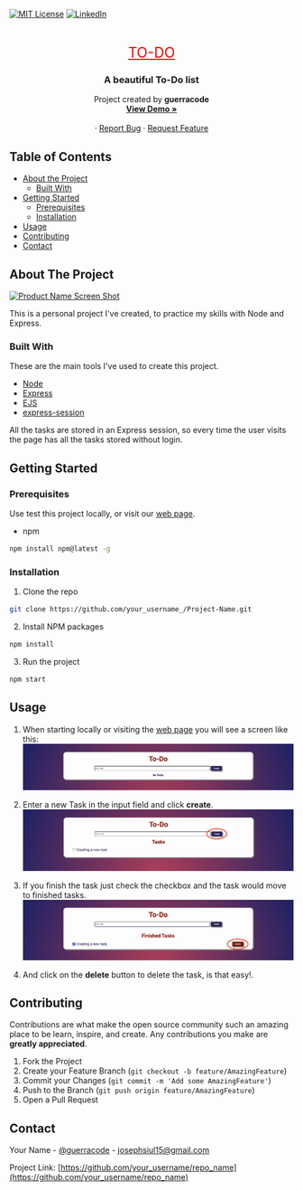 [![MIT License][license-shield]][license-url]
[![LinkedIn][linkedin-shield]][linkedin-url]

<!-- PROJECT LOGO -->
<br />
<p align="center">
  <a href="https://github.com/othneildrew/Best-README-Template" style="color:red; font-size: 25px">
    TO-DO
  </a>

  <h3 align="center">A beautiful To-Do list</h3>

  <p align="center">
    Project created by <strong> guerracode </strong>
    <br />
    <a href="https://github.com/othneildrew/Best-README-Template"><strong>View Demo »</strong></a>
    <br />
    <br />
    ·
    <a href="https://github.com/othneildrew/Best-README-Template/issues">Report Bug</a>
    ·
    <a href="https://github.com/othneildrew/Best-README-Template/issues">Request Feature</a>
  </p>
</p>

<!-- TABLE OF CONTENTS -->

## Table of Contents

- [About the Project](#about-the-project)
  - [Built With](#built-with)
- [Getting Started](#getting-started)
  - [Prerequisites](#prerequisites)
  - [Installation](#installation)
- [Usage](#usage)
- [Contributing](#contributing)
- [Contact](#contact)

<!-- ABOUT THE PROJECT -->

## About The Project

[![Product Name Screen Shot][product-screenshot]](https://example.com)

This is a personal project I've created, to practice my skills with Node and Express.

### Built With

These are the main tools I've used to create this project.

- [Node](https://nodejs.org/en/)
- [Express](https://expressjs.com/)
- [EJS](https://ejs.co/)
- [express-session](https://www.npmjs.com/package/express-session)

All the tasks are stored in an Express session, so every time the user visits the page has all the tasks stored without login.

<!-- GETTING STARTED -->

## Getting Started

### Prerequisites

Use test this project locally, or visit our [web page](https://nodejs.org/en/).

- npm

```sh
npm install npm@latest -g
```

### Installation

1. Clone the repo

```sh
git clone https://github.com/your_username_/Project-Name.git
```

2. Install NPM packages

```sh
npm install
```

3. Run the project

```sh
npm start
```

<!-- USAGE EXAMPLES -->

## Usage

1. When starting locally or visiting the [web page](https://nodejs.org/en/) you will see a screen like this:
   ![](./static/images/start.png)

2. Enter a new Task in the input field and click **create**.
   ![](./static/images/task.png)

3. If you finish the task just check the checkbox and the task would move to finished tasks.
   ![](./static/images/taskFinished.png)

4. And click on the **delete** button to delete the task, is that easy!.

<!-- CONTACT -->

<!-- CONTRIBUTING -->

## Contributing

Contributions are what make the open source community such an amazing place to be learn, inspire, and create. Any contributions you make are **greatly appreciated**.

1. Fork the Project
2. Create your Feature Branch (`git checkout -b feature/AmazingFeature`)
3. Commit your Changes (`git commit -m 'Add some AmazingFeature'`)
4. Push to the Branch (`git push origin feature/AmazingFeature`)
5. Open a Pull Request

## Contact

Your Name - [@guerracode](https://twitter.com/guerracode) - josephsiul15@gmail.com

Project Link: [https://github.com/your_username/repo_name](https://github.com/your_username/repo_name)

<!-- LINKS -->

[license-shield]: https://img.shields.io/github/license/othneildrew/Best-README-Template.svg?style=flat-square
[license-url]: https://github.com/othneildrew/Best-README-Template/blob/master/LICENSE.txt
[linkedin-shield]: https://img.shields.io/badge/-LinkedIn-black.svg?style=flat-square&logo=linkedin&colorB=555
[linkedin-url]: https://www.linkedin.com/in/jose-luis-chavez/
[product-screenshot]: images/screenshot.png
